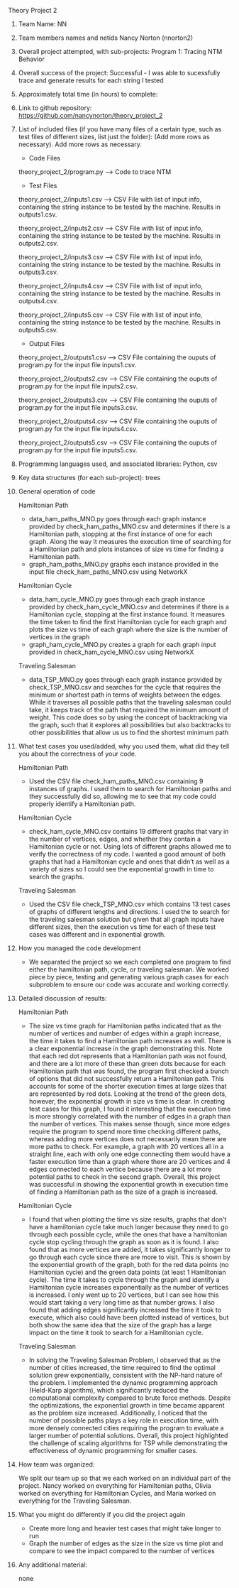 Theory Project 2
1. Team Name: NN
2. Team members names and netids Nancy Norton (nnorton2)
3. Overall project attempted, with sub-projects: Program 1: Tracing NTM Behavior 
4. Overall success of the project: Successful - I was able to sucessfully trace and generate results for each string I tested
5. Approximately total time (in hours) to complete: 
6. Link to github repository:  https://github.com/nancynorton/theory_project_2
7. List of included files (if you have many files of a certain type, such as test files of different sizes, list just the folder): (Add more rows as necessary). Add more rows as necessary.

   - Code Files
   
   theory_project_2/program.py   --> Code to trace NTM 

   - Test Files

   theory_project_2/inputs1.csv   --> CSV File with list of input info, containing the string instance to be tested by the machine. Results in outputs1.csv.

   theory_project_2/inputs2.csv   --> CSV File with list of input info, containing the string instance to be tested by the machine. Results in outputs2.csv.

   theory_project_2/inputs3.csv   --> CSV File with list of input info, containing the string instance to be tested by the machine. Results in outputs3.csv.

   theory_project_2/inputs4.csv   --> CSV File with list of input info, containing the string instance to be tested by the machine. Results in outputs4.csv.

   theory_project_2/inputs5.csv   --> CSV File with list of input info, containing the string instance to be tested by the machine. Results in outputs5.csv. 

   
   - Output Files
  
   theory_project_2/outputs1.csv   --> CSV File containing the ouputs of program.py for the input file inputs1.csv. 

   theory_project_2/outputs2.csv   --> CSV File containing the ouputs of program.py for the input file inputs2.csv.

   theory_project_2/outputs3.csv   --> CSV File containing the ouputs of program.py for the input file inputs3.csv.

   theory_project_2/outputs4.csv   --> CSV File containing the ouputs of program.py for the input file inputs4.csv.

   theory_project_2/outputs5.csv   --> CSV File containing the ouputs of program.py for the input file inputs5.csv.


9. Programming languages used, and associated libraries: Python, csv

10. Key data structures (for each sub-project): trees

11. General operation of code

    Hamiltonian Path
    - data_ham_paths_MNO.py goes through each graph instance provided by check_ham_paths_MNO.csv and determines if there is a Hamiltonian path, stopping at the first instance of one for each graph. Along the way it measures the execution time of searching for a Hamiltonian path and plots instances of size vs time for finding a Hamiltonian path.
    - graph_ham_paths_MNO.py graphs each instance provided in the input file check_ham_paths_MNO.csv using NetworkX
   
    Hamiltonian Cycle
    - data_ham_cycle_MNO.py goes through each graph instance provided by check_ham_cycle_MNO.csv and determines if there is a Hamiltonian cycle, stopping at the first instance found. It measures the time taken to find the first Hamiltonian cycle for each graph and plots the size vs time of each graph where the size is the number of vertices in the graph
    - graph_ham_cycle_MNO.py creates a graph for each graph input provided in check_ham_cycle_MNO.csv using NetworkX
   
    Traveling Salesman
    - data_TSP_MNO.py goes through each graph instance provided by check_TSP_MNO.csv and searches for the cycle that requires the minimum or shortest path in terms of weights between the edges. While it traverses all possible paths that the traveling salesman could take, it keeps track of the path that required the minimum amount of weight. This code does so by using the concept of backtracking via the graph, such that it explores all possibilities but also backtracks to other possibilities that allow us us to find the shortest minimum path

12. What test cases you used/added, why you used them, what did they tell you about the correctness of your code.
    
    Hamiltonian Path
    - Used the CSV file check_ham_paths_MNO.csv containing 9 instances of graphs. I used them to search for Hamiltonian paths and they successfully did so, allowing me to see that my code could properly identify a Hamiltonian path.

    Hamiltonian Cycle
    - check_ham_cycle_MNO.csv contains 19 different graphs that vary in the number of vertices, edges, and whether they contain a Hamiltonian cycle or not. Using lots of different graphs allowed me to verify the correctness of my code. I wanted a good amount of both graphs that had a Hamiltonian cycle and ones that didn’t as well as a variety of sizes so I could see the exponential growth in time to search the graphs.

    Traveling Salesman
    - Used the CSV file check_TSP_MNO.csv which contains 13 test cases of graphs of different lengths and directions. I used the to search for the traveling salesman solution but given that all graph inputs have different sizes, then the execution vs time for each of these test cases was different and in exponential growth.

13. How you managed the code development
    - We separated the project so we each completed one program to find either the hamiltonian path, cycle, or traveling salesman. We worked piece by piece, testing and generating various graph cases for each subproblem to ensure our code was accurate and working correctly.

14. Detailed discussion of results:
    
    Hamiltonian Path
    - The size vs time graph for Hamiltonian paths indicated that as the number of vertices and number of edges within a graph increase, the time it takes to find a Hamiltonian path increases as well. There is a clear exponential increase in the graph demonstrating this. Note that each red dot represents that a Hamiltonian path was not found, and there are a lot more of these than green dots because for each Hamiltonian path that was found, the program first checked a bunch of options that did not successfully return a Hamiltonian path. This accounts for some of the shorter execution times at large sizes that are represented by red dots. Looking at the trend of the green dots, however, the exponential growth in size vs time is clear. 
In creating test cases for this graph, I found it interesting that the execution time is more strongly correlated with the number of edges in a graph than the number of vertices. This makes sense though, since more edges require the program to spend more time checking different paths, whereas adding more vertices does not necessarily mean there are more paths to check. For example, a graph with 20 vertices all in a straight line, each with only one edge connecting them would have a faster execution time than a graph where there are 20 vertices and 4 edges connected to each vertice because there are a lot more potential paths to check in the second graph. Overall, this project was successful in showing the exponential growth in execution time of finding a Hamiltonian path as the size of a graph is increased. 

    Hamiltonian Cycle
    - I found that when plotting the time vs size results, graphs that don’t have a hamiltonian cycle take much longer because they need to go through each possible cycle, while the ones that have a hamiltonian cycle stop cycling through the graph as soon as it is found. I also found that as more vertices are added, it takes significantly longer to go through each cycle since there are more to visit. This is shown by the exponential growth of the graph, both for the red data points (no Hamiltonian cycle) and the green data points (at least 1 Hamiltonian cycle). The time it takes to cycle through the graph and identify a Hamiltonian cycle increases exponentially as the number of vertices is increased. I only went up to 20 vertices, but I can see how this would start taking a very long time as that number grows. I also found that adding edges significantly increased the time it took to execute, which also could have been plotted instead of vertices, but both show the same idea that the size of the graph has a large impact on the time it took to search for a Hamiltonian cycle.

    Traveling Salesman
    - In solving the Traveling Salesman Problem, I observed that as the number of cities increased, the time required to find the optimal solution grew exponentially, consistent with the NP-hard nature of the problem. I implemented the dynamic programming approach (Held-Karp algorithm), which significantly reduced the computational complexity compared to brute force methods. Despite the optimizations, the exponential growth in time became apparent as the problem size increased. Additionally, I noticed that the number of possible paths plays a key role in execution time, with more densely connected cities requiring the program to evaluate a larger number of potential solutions. Overall, this project highlighted the challenge of scaling algorithms for TSP while demonstrating the effectiveness of dynamic programming for smaller cases.

15. How team was organized:

    We split our team up so that we each worked on an individual part of the project. Nancy worked on everything for Hamiltonian paths, Olivia worked on everything for Hamiltonian Cycles, and Maria worked on everything for the Traveling Salesman.

16. What you might do differently if you did the project again

    - Create more long and heavier test cases that might take longer to run
    - Graph the number of edges as the size in the size vs time plot and compare to see the impact compared to the number of vertices
   
17. Any additional material:

    none
